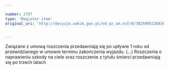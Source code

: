 ```yaml
---

number: 2707
type: 'Register item'
original_uri: 'http://decyzje.uokik.gov.pl/nd_wz_um.nsf/0/7B2509513D83652FC12579530044FBE5?OpenDocument'


---
```


Związane z umową roszczenia przedawniają się po upływie 1 roku od przewidzianego w umowie terminu zakończenia wyjazdu. (...) Roszczenia o naprawieniu szkody na ciele oraz roszczenie z tytułu śmierci przedawniają się po trzech latach
